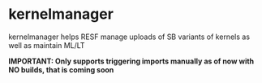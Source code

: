 # kernelmanager
kernelmanager helps RESF manage uploads of SB variants of kernels as well as maintain ML/LT

**IMPORTANT: Only supports triggering imports manually as of now with NO builds, that is coming soon**
